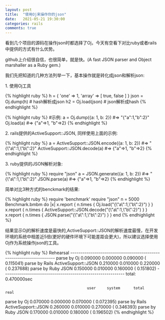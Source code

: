 ```yaml
---
layout: post
title:  "使用Oj来操作你的json"
date:   2021-05-21 19:30:00
categories: rails
comments: true
---
```

<p>
看到几个项目的源码在操作json时都选择了Oj，今天有空看下对比ruby或者rails中提供的方式有什么优势。
</p>

<p>
github上介绍很自信，也很简单，就是快。(A fast JSON parser and Object marshaller as a Ruby gem.)
</p>

<p>
我们先把知道的几种方法列举一下，基本操作就是转化成json和解析json:
</p>
<p>
1. 使用Oj工具
</p>
{% highlight ruby %}
h = { 'one' => 1, 'array' => [ true, false ] }
json = Oj.dump(h)  # hash解析成json
h2 = Oj.load(json) # json解析成hash
{% endhighlight %}

{% highlight ruby %}
#示例:
a = Oj.dump({a: 1, b: 2})  #=> "{\"a\":1,\"b\":2}"
Oj.load(a)                 #=> {"a"=>1, "b"=>2}
{% endhighlight %}

<p>2. rails提供的ActiveSupport::JSON, 同样使用上面的示例:</p>
{% highlight ruby %}
a = ActiveSupport::JSON.encode({a: 1, b: 2})  #=> "{\"a\":1,\"b\":2}"
ActiveSupport::JSON.decode(a)                 #=> {"a"=>1, "b"=>2}
{% endhighlight %}

<p>3. ruby提供的JSON解析对象:</p>
{% highlight ruby %}
require "json"
a = JSON.generate({a: 1, b: 2})  #=> "{\"a\":1,\"b\":2}"
JSON.parse(a)                 #=> {"a"=>1, "b"=>2}
{% endhighlight %}


<p>简单对比3种方式的benckmark的结果:</p>
{% highlight ruby %}
require 'benchmark'
require "json"
n = 5000
Benchmark.bmbm do |x|
  x.report { n.times { Oj.load("{\"a\":1,\"b\":2}") } }
  x.report { n.times { ActiveSupport::JSON.decode("{\"a\":1,\"b\":2}") } }
  x.report { n.times { JSON.parse("{\"a\":1,\"b\":2}") } }
end
{% endhighlight %}

<p>结果显示Oj的解析速度是最快的,ActiveSupport::JSON的解析速度最慢，在开发环境的系统中相差近5倍(更好的硬件环境下可能差距会更大)，所以建议选择使用Oj作为系统操作json的工具。</p>
{% highlight ruby %}
Rehearsal ----------------------------------------------------------------------
parse by Oj                          0.090000   0.000000   0.090000 (  0.115041)
parse by Rails ActiveSupport::JSON   0.210000   0.010000   0.220000 (  0.237688)
parse by Ruby JSON                   0.150000   0.010000   0.160000 (  0.151802)
------------------------------------------------------------- total: 0.470000sec

                                         user     system      total        real
parse by Oj                          0.070000   0.000000   0.070000 (  0.072395)
parse by Rails ActiveSupport::JSON   0.260000   0.010000   0.270000 (  0.346393)
parse by Ruby JSON                   0.170000   0.010000   0.180000 (  0.196502)
{% endhighlight %}
